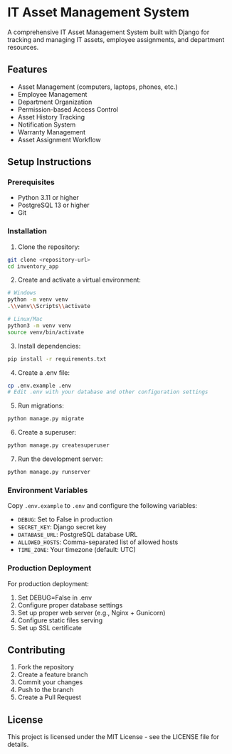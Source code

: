 # IT Asset Management System

A comprehensive IT Asset Management System built with Django for tracking and managing IT assets, employee assignments, and department resources.

## Features

- Asset Management (computers, laptops, phones, etc.)
- Employee Management
- Department Organization
- Permission-based Access Control
- Asset History Tracking
- Notification System
- Warranty Management
- Asset Assignment Workflow

## Setup Instructions

### Prerequisites

- Python 3.11 or higher
- PostgreSQL 13 or higher
- Git

### Installation

1. Clone the repository:
```bash
git clone <repository-url>
cd inventory_app
```

2. Create and activate a virtual environment:
```bash
# Windows
python -m venv venv
.\\venv\\Scripts\\activate

# Linux/Mac
python3 -m venv venv
source venv/bin/activate
```

3. Install dependencies:
```bash
pip install -r requirements.txt
```

4. Create a .env file:
```bash
cp .env.example .env
# Edit .env with your database and other configuration settings
```

5. Run migrations:
```bash
python manage.py migrate
```

6. Create a superuser:
```bash
python manage.py createsuperuser
```

7. Run the development server:
```bash
python manage.py runserver
```

### Environment Variables

Copy `.env.example` to `.env` and configure the following variables:

- `DEBUG`: Set to False in production
- `SECRET_KEY`: Django secret key
- `DATABASE_URL`: PostgreSQL database URL
- `ALLOWED_HOSTS`: Comma-separated list of allowed hosts
- `TIME_ZONE`: Your timezone (default: UTC)

### Production Deployment

For production deployment:

1. Set DEBUG=False in .env
2. Configure proper database settings
3. Set up proper web server (e.g., Nginx + Gunicorn)
4. Configure static files serving
5. Set up SSL certificate

## Contributing

1. Fork the repository
2. Create a feature branch
3. Commit your changes
4. Push to the branch
5. Create a Pull Request

## License

This project is licensed under the MIT License - see the LICENSE file for details.
